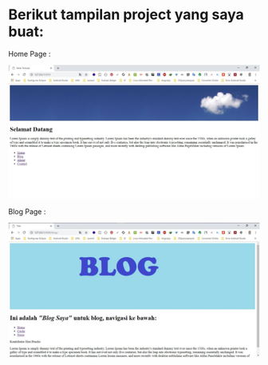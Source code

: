 # Berikut tampilan project yang saya buat:

Home Page :

![Home Page](https://github.com/heri56/mywebsite/blob/master/HomePage.jpg)

Blog Page :

![Blog Page](https://github.com/heri56/mywebsite/blob/master/BlogPage.jpg)

